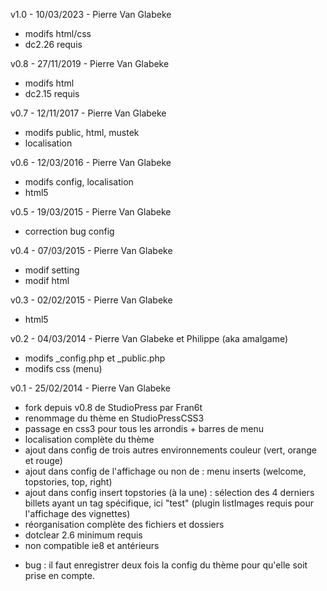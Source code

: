 v1.0 - 10/03/2023 - Pierre Van Glabeke
* modifs html/css
* dc2.26 requis

v0.8 - 27/11/2019 - Pierre Van Glabeke
* modifs html
* dc2.15 requis

v0.7 - 12/11/2017 - Pierre Van Glabeke
* modifs public, html, mustek
* localisation

v0.6 - 12/03/2016 - Pierre Van Glabeke
* modifs config, localisation
* html5

v0.5 - 19/03/2015 - Pierre Van Glabeke
* correction bug config

v0.4 - 07/03/2015 - Pierre Van Glabeke
* modif setting
* modif html

v0.3 - 02/02/2015 - Pierre Van Glabeke
* html5

v0.2 - 04/03/2014 - Pierre Van Glabeke et Philippe (aka amalgame)
* modifs _config.php et _public.php
* modifs css (menu)

v0.1 - 25/02/2014 - Pierre Van Glabeke
* fork depuis v0.8 de StudioPress par Fran6t
* renommage du thème en StudioPressCSS3
* passage en css3 pour tous les arrondis + barres de menu
* localisation complète du thème
* ajout dans config de trois autres environnements couleur (vert, orange et rouge)
* ajout dans config de l'affichage ou non de :
  menu
  inserts (welcome, topstories, top, right)
* ajout dans config insert topstories (à la une) : sélection des 4 derniers billets ayant un tag spécifique, ici "test" (plugin listImages requis pour l'affichage des vignettes)
* réorganisation complète des fichiers et dossiers
* dotclear 2.6 minimum requis
* non compatible ie8 et antérieurs
- bug : il faut enregistrer deux fois la config du thème pour qu'elle soit prise en compte.